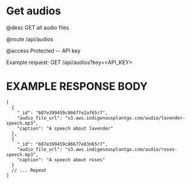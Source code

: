 # Get audios
@desc GET all audio files

@route /api/audios

@access Protected -- API key

Example request: GET /api/audios?key=<API_KEY>

# EXAMPLE RESPONSE BODY
```
[
  {
    "_id": "607e399459c86677e2af65r7",
    "audio_file_url": "s3.aws.indigenousplantgo.com/audio/lavender-speech.mp3",
    "caption": "A speech about lavender"
  },
  {
    "_id": "607e399459c86677e83n65r7",
    "audio_file_url": "s3.aws.indigenousplantgo.com/audio/roses-speech.mp3",
    "caption": "A speech about roses"
  }
  // ... Repeat
]
```